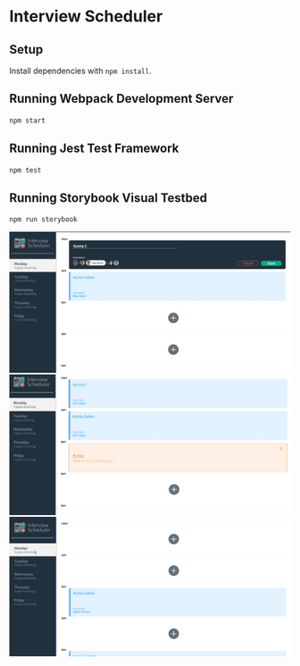 # Interview Scheduler

## Setup

Install dependencies with `npm install`.

## Running Webpack Development Server

```sh
npm start
```

## Running Jest Test Framework

```sh
npm test
```

## Running Storybook Visual Testbed

```sh
npm run storybook
```
!["creating new appointment"](https://github.com/Lepusconstructor/scheduler/blob/master/docs/appointment-form-create-new.png?raw=true)
!["error saving"](https://github.com/Lepusconstructor/scheduler/blob/master/docs/appointment-form-error.png?raw=true)
!["appointments empty and booked"](https://github.com/Lepusconstructor/scheduler/blob/master/docs/appointment-form.png?raw=true)